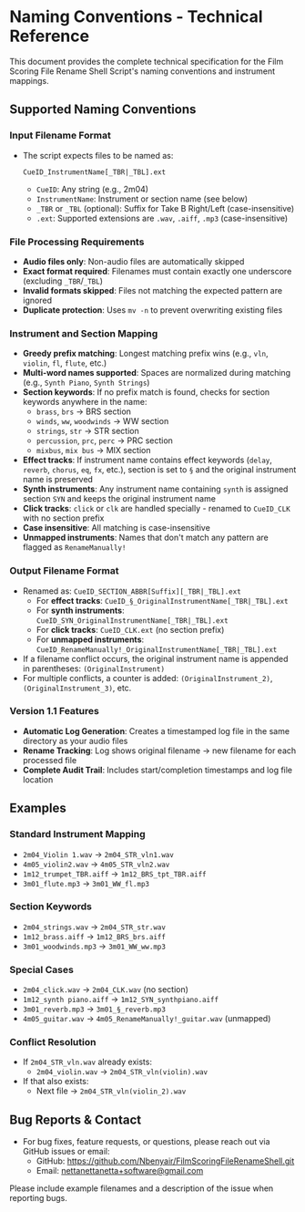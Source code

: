 # Naming Conventions - Technical Reference

This document provides the complete technical specification for the Film Scoring File Rename Shell Script's naming conventions and instrument mappings.

## Supported Naming Conventions

### Input Filename Format
- The script expects files to be named as:
  
  `CueID_InstrumentName[_TBR|_TBL].ext`
  
  - `CueID`: Any string (e.g., 2m04)
  - `InstrumentName`: Instrument or section name (see below)
  - `_TBR` or `_TBL` (optional): Suffix for Take B Right/Left (case-insensitive)
  - `.ext`: Supported extensions are `.wav`, `.aiff`, `.mp3` (case-insensitive)

### File Processing Requirements
- **Audio files only**: Non-audio files are automatically skipped
- **Exact format required**: Filenames must contain exactly one underscore (excluding `_TBR`/`_TBL`)
- **Invalid formats skipped**: Files not matching the expected pattern are ignored
- **Duplicate protection**: Uses `mv -n` to prevent overwriting existing files

### Instrument and Section Mapping
- **Greedy prefix matching**: Longest matching prefix wins (e.g., `vln`, `violin`, `fl`, `flute`, etc.)
- **Multi-word names supported**: Spaces are normalized during matching (e.g., `Synth Piano`, `Synth Strings`)
- **Section keywords**: If no prefix match is found, checks for section keywords anywhere in the name:
  - `brass`, `brs` → BRS section
  - `winds`, `ww`, `woodwinds` → WW section  
  - `strings`, `str` → STR section
  - `percussion`, `prc`, `perc` → PRC section
  - `mixbus`, `mix bus` → MIX section
- **Effect tracks**: If instrument name contains effect keywords (`delay`, `reverb`, `chorus`, `eq`, `fx`, etc.), section is set to `§` and the original instrument name is preserved
- **Synth instruments**: Any instrument name containing `synth` is assigned section `SYN` and keeps the original instrument name
- **Click tracks**: `click` or `clk` are handled specially - renamed to `CueID_CLK` with no section prefix
- **Case insensitive**: All matching is case-insensitive
- **Unmapped instruments**: Names that don't match any pattern are flagged as `RenameManually!`

### Output Filename Format
- Renamed as: `CueID_SECTION_ABBR[Suffix][_TBR|_TBL].ext`
  - For **effect tracks**: `CueID_§_OriginalInstrumentName[_TBR|_TBL].ext`
  - For **synth instruments**: `CueID_SYN_OriginalInstrumentName[_TBR|_TBL].ext`
  - For **click tracks**: `CueID_CLK.ext` (no section prefix)
  - For **unmapped instruments**: `CueID_RenameManually!_OriginalInstrumentName[_TBR|_TBL].ext`
- If a filename conflict occurs, the original instrument name is appended in parentheses: `(OriginalInstrument)`
- For multiple conflicts, a counter is added: `(OriginalInstrument_2)`, `(OriginalInstrument_3)`, etc.

### Version 1.1 Features
- **Automatic Log Generation**: Creates a timestamped log file in the same directory as your audio files
- **Rename Tracking**: Log shows original filename → new filename for each processed file
- **Complete Audit Trail**: Includes start/completion timestamps and log file location

## Examples

### Standard Instrument Mapping
- `2m04_Violin 1.wav` → `2m04_STR_vln1.wav`
- `4m05_violin2.wav` → `4m05_STR_vln2.wav`
- `1m12_trumpet_TBR.aiff` → `1m12_BRS_tpt_TBR.aiff`
- `3m01_flute.mp3` → `3m01_WW_fl.mp3`

### Section Keywords
- `2m04_strings.wav` → `2m04_STR_str.wav`
- `1m12_brass.aiff` → `1m12_BRS_brs.aiff`
- `3m01_woodwinds.mp3` → `3m01_WW_ww.mp3`

### Special Cases
- `2m04_click.wav` → `2m04_CLK.wav` (no section)
- `1m12_synth piano.aiff` → `1m12_SYN_synthpiano.aiff`
- `3m01_reverb.mp3` → `3m01_§_reverb.mp3`
- `4m05_guitar.wav` → `4m05_RenameManually!_guitar.wav` (unmapped)

### Conflict Resolution
- If `2m04_STR_vln.wav` already exists:
  - `2m04_violin.wav` → `2m04_STR_vln(violin).wav`
- If that also exists:
  - Next file → `2m04_STR_vln(violin_2).wav`

## Bug Reports & Contact
- For bug fixes, feature requests, or questions, please reach out via GitHub issues or email:
  - GitHub: https://github.com/Nbenyair/FilmScoringFileRenameShell.git
  - Email: nettanettanetta+software@gmail.com

Please include example filenames and a description of the issue when reporting bugs.